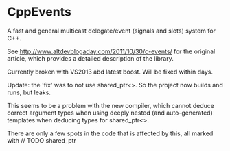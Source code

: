 CppEvents
=========

A fast and general multicast delegate/event (signals and slots) system for C++.

See http://www.altdevblogaday.com/2011/10/30/c-events/ for the original article, which
provides a detailed description of the library.

Currently broken with VS2013 abd latest boost. Will be fixed within days.

Update: the 'fix' was to not use shared_ptr<>. So the project now builds and runs, but leaks.

This seems to be a problem with the new compiler, which cannot deduce correct argument types when using deeply nested (and auto-generated) templates when deducing types for shared_ptr<>.

There are only a few spots in the code that is affected by this, all marked with // TODO shared_ptr

